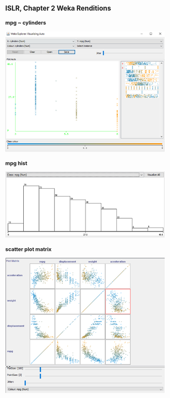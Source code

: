 ## ISLR, Chapter 2 Weka Renditions

### mpg ~ cylinders
![plot](plots/Weka1_scatter.PNG?raw=true "scatter plot")

### mpg hist
![plot](plots/Weka2_hist.PNG?raw=true "mpg hist")

### scatter plot matrix
![plot](plots/Weka3_matrix.PNG?raw=true "matrix")
